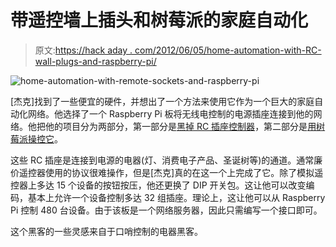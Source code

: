 # 带遥控墙上插头和树莓派的家庭自动化

> 原文:[https://hack aday . com/2012/06/05/home-automation-with-RC-wall-plugs-and-raspberry-pi/](https://hackaday.com/2012/06/05/home-automation-with-rc-wall-plugs-and-raspberry-pi/)

![](../Images/5f74b16ecf35e4fa55ae13e54fa715cc.png "home-automation-with-remote-sockets-and-raspberry-pi")

[杰克]找到了一些便宜的硬件，并想出了一个方法来使用它作为一个巨大的家庭自动化网络。他选择了一个 Raspberry Pi 板将无线电控制的电源插座连接到他的网络。他把他的项目分为两部分，第一部分是[黑掉 RC 插座控制器](http://www.jakebyrne.com/adding-web-connectivity-via-usb-to-remote-controlled-sockets-part-1-hardware/)，第二部分是[用树莓派操控它](http://www.jakebyrne.com/adding-web-connectivity-via-usb-to-remote-controlled-sockets-part-2-software/)。

这些 RC 插座是连接到电源的电器(灯、消费电子产品、圣诞树等)的通道。通常廉价遥控器使用的协议很难操作，但是[杰克]真的在这一个上完成了它。除了模拟遥控器上多达 15 个设备的按钮按压，他还更换了 DIP 开关包。这让他可以改变编码，基本上允许一个设备控制多达 32 组插座。理论上，这让他可以从 Raspberry Pi 控制 480 台设备。由于该板是一个网络服务器，因此只需编写一个接口即可。

这个黑客的一些灵感来自于口哨控制的电器黑客。
